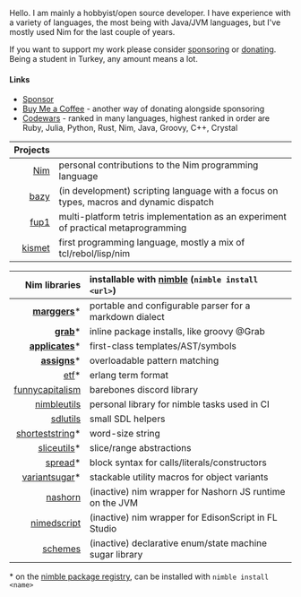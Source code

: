 Hello. I am mainly a hobbyist/open source developer. I have experience with a variety of languages, the most being with Java/JVM languages, but I've mostly used Nim for the last couple of years. 

If you want to support my work please consider [sponsoring](https://github.com/sponsors/metagn/) or [donating](https://www.buymeacoffee.com/metagn). Being a student in Turkey, any amount means a lot.


#### Links

* [Sponsor](https://github.com/sponsors/metagn/)
* [Buy Me a Coffee](https://www.buymeacoffee.com/metagn) - another way of donating alongside sponsoring
* [Codewars](https://www.codewars.com/users/metagn) - ranked in many languages, highest ranked in order are Ruby, Julia, Python, Rust, Nim, Java, Groovy, C++, Crystal

| Projects | |
| --: | :-- |
| [Nim](https://github.com/nim-lang/Nim/commits?author=metagn) | personal contributions to the Nim programming language |
| [bazy](https://github.com/metagn/bazy) | (in development) scripting language with a focus on types, macros and dynamic dispatch |
| [fup1](https://github.com/metagn/fup1) | multi-platform tetris implementation as an experiment of practical metaprogramming |
| [kismet](https://github.com/metagn/kismet) | first programming language, mostly a mix of tcl/rebol/lisp/nim |

| Nim libraries | installable with [nimble](https://github.com/nim-lang/nimble) (`nimble install <url>`) | 
| --: | :-- |
| [**marggers**](https://github.com/metagn/marggers)* | portable and configurable parser for a markdown dialect |
| [**grab**](https://github.com/metagn/grab)* | inline package installs, like groovy @Grab |
| [**applicates**](https://github.com/metagn/applicates)* | first-class templates/AST/symbols |
| [**assigns**](https://github.com/metagn/assigns)* | overloadable pattern matching |
| [etf](https://github.com/metagn/etf)* | erlang term format |
| [funnycapitalism](https://github.com/metagn/funnycapitalism) | barebones discord library |
| [nimbleutils](https://github.com/metagn/nimbleutils) | personal library for nimble tasks used in CI |
| [sdlutils](https://github.com/metagn/sdlutils) | small SDL helpers |
| [shorteststring](https://github.com/metagn/shorteststring)* | word-size string |
| [sliceutils](https://github.com/metagn/sliceutils)* | slice/range abstractions |
| [spread](https://github.com/metagn/spread)* | block syntax for calls/literals/constructors |
| [variantsugar](https://github.com/metagn/variantsugar)* | stackable utility macros for object variants |
| [nashorn](https://github.com/metagn/nimnashorn) | (inactive) nim wrapper for Nashorn JS runtime on the JVM |
| [nimedscript](https://github.com/metagn/NimEdScript) | (inactive) nim wrapper for EdisonScript in FL Studio |
| [schemes](https://github.com/metagn/schemes) | (inactive) declarative enum/state machine sugar library |

\* on the [nimble package registry](https://github.com/nim-lang/packages), can be installed with `nimble install <name>`
